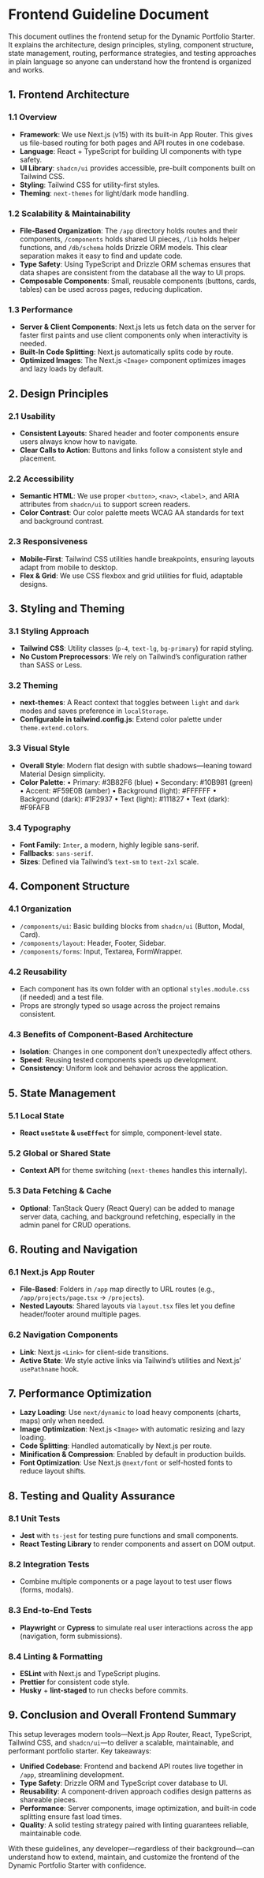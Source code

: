 # Frontend Guideline Document

This document outlines the frontend setup for the Dynamic Portfolio Starter. It explains the architecture, design principles, styling, component structure, state management, routing, performance strategies, and testing approaches in plain language so anyone can understand how the frontend is organized and works.

## 1. Frontend Architecture

### 1.1 Overview

- **Framework**: We use Next.js (v15) with its built-in App Router. This gives us file-based routing for both pages and API routes in one codebase.
- **Language**: React + TypeScript for building UI components with type safety.
- **UI Library**: `shadcn/ui` provides accessible, pre-built components built on Tailwind CSS.
- **Styling**: Tailwind CSS for utility-first styles.
- **Theming**: `next-themes` for light/dark mode handling.

### 1.2 Scalability & Maintainability

- **File-Based Organization**: The `/app` directory holds routes and their components, `/components` holds shared UI pieces, `/lib` holds helper functions, and `/db/schema` holds Drizzle ORM models. This clear separation makes it easy to find and update code.
- **Type Safety**: Using TypeScript and Drizzle ORM schemas ensures that data shapes are consistent from the database all the way to UI props.
- **Composable Components**: Small, reusable components (buttons, cards, tables) can be used across pages, reducing duplication.

### 1.3 Performance

- **Server & Client Components**: Next.js lets us fetch data on the server for faster first paints and use client components only when interactivity is needed.
- **Built-In Code Splitting**: Next.js automatically splits code by route.
- **Optimized Images**: The Next.js `<Image>` component optimizes images and lazy loads by default.

## 2. Design Principles

### 2.1 Usability

- **Consistent Layouts**: Shared header and footer components ensure users always know how to navigate.
- **Clear Calls to Action**: Buttons and links follow a consistent style and placement.

### 2.2 Accessibility

- **Semantic HTML**: We use proper `<button>`, `<nav>`, `<label>`, and ARIA attributes from `shadcn/ui` to support screen readers.
- **Color Contrast**: Our color palette meets WCAG AA standards for text and background contrast.

### 2.3 Responsiveness

- **Mobile-First**: Tailwind CSS utilities handle breakpoints, ensuring layouts adapt from mobile to desktop.
- **Flex & Grid**: We use CSS flexbox and grid utilities for fluid, adaptable designs.

## 3. Styling and Theming

### 3.1 Styling Approach

- **Tailwind CSS**: Utility classes (`p-4`, `text-lg`, `bg-primary`) for rapid styling.
- **No Custom Preprocessors**: We rely on Tailwind’s configuration rather than SASS or Less.

### 3.2 Theming

- **next-themes**: A React context that toggles between `light` and `dark` modes and saves preference in `localStorage`.
- **Configurable in tailwind.config.js**: Extend color palette under `theme.extend.colors`.

### 3.3 Visual Style

- **Overall Style**: Modern flat design with subtle shadows—leaning toward Material Design simplicity.
- **Color Palette**:
  • Primary: #3B82F6 (blue)
  • Secondary: #10B981 (green)
  • Accent: #F59E0B (amber)
  • Background (light): #FFFFFF
  • Background (dark): #1F2937
  • Text (light): #111827
  • Text (dark): #F9FAFB

### 3.4 Typography

- **Font Family**: `Inter`, a modern, highly legible sans-serif.
- **Fallbacks**: `sans-serif`.
- **Sizes**: Defined via Tailwind’s `text-sm` to `text-2xl` scale.

## 4. Component Structure

### 4.1 Organization

- `/components/ui`: Basic building blocks from `shadcn/ui` (Button, Modal, Card).
- `/components/layout`: Header, Footer, Sidebar.
- `/components/forms`: Input, Textarea, FormWrapper.

### 4.2 Reusability

- Each component has its own folder with an optional `styles.module.css` (if needed) and a test file.
- Props are strongly typed so usage across the project remains consistent.

### 4.3 Benefits of Component-Based Architecture

- **Isolation**: Changes in one component don’t unexpectedly affect others.
- **Speed**: Reusing tested components speeds up development.
- **Consistency**: Uniform look and behavior across the application.

## 5. State Management

### 5.1 Local State

- **React `useState` & `useEffect`** for simple, component-level state.

### 5.2 Global or Shared State

- **Context API** for theme switching (`next-themes` handles this internally).

### 5.3 Data Fetching & Cache

- **Optional**: TanStack Query (React Query) can be added to manage server data, caching, and background refetching, especially in the admin panel for CRUD operations.

## 6. Routing and Navigation

### 6.1 Next.js App Router

- **File-Based**: Folders in `/app` map directly to URL routes (e.g., `/app/projects/page.tsx` → `/projects`).
- **Nested Layouts**: Shared layouts via `layout.tsx` files let you define header/footer around multiple pages.

### 6.2 Navigation Components

- **Link**: Next.js `<Link>` for client-side transitions.
- **Active State**: We style active links via Tailwind’s utilities and Next.js’ `usePathname` hook.

## 7. Performance Optimization

- **Lazy Loading**: Use `next/dynamic` to load heavy components (charts, maps) only when needed.
- **Image Optimization**: Next.js `<Image>` with automatic resizing and lazy loading.
- **Code Splitting**: Handled automatically by Next.js per route.
- **Minification & Compression**: Enabled by default in production builds.
- **Font Optimization**: Use Next.js `@next/font` or self-hosted fonts to reduce layout shifts.

## 8. Testing and Quality Assurance

### 8.1 Unit Tests

- **Jest** with `ts-jest` for testing pure functions and small components.
- **React Testing Library** to render components and assert on DOM output.

### 8.2 Integration Tests

- Combine multiple components or a page layout to test user flows (forms, modals).

### 8.3 End-to-End Tests

- **Playwright** or **Cypress** to simulate real user interactions across the app (navigation, form submissions).

### 8.4 Linting & Formatting

- **ESLint** with Next.js and TypeScript plugins.
- **Prettier** for consistent code style.
- **Husky** + **lint-staged** to run checks before commits.

## 9. Conclusion and Overall Frontend Summary

This setup leverages modern tools—Next.js App Router, React, TypeScript, Tailwind CSS, and `shadcn/ui`—to deliver a scalable, maintainable, and performant portfolio starter. Key takeaways:

- **Unified Codebase**: Frontend and backend API routes live together in `/app`, streamlining development.
- **Type Safety**: Drizzle ORM and TypeScript cover database to UI.
- **Reusability**: A component-driven approach codifies design patterns as shareable pieces.
- **Performance**: Server components, image optimization, and built-in code splitting ensure fast load times.
- **Quality**: A solid testing strategy paired with linting guarantees reliable, maintainable code.

With these guidelines, any developer—regardless of their background—can understand how to extend, maintain, and customize the frontend of the Dynamic Portfolio Starter with confidence.